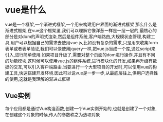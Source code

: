 # vue是什么
 vue是一个框架,一个渐进式框架,一个用来构建用户界面的渐进式框架
 那么什么是渐进式框架,在vue这个框架里,我们可以理解它像洋葱一样是一层一层的,最核心的部分是对dom的声明式渲染,然后是组件系统,客户端路由,大规模状态管理,构建工具,用户可以根据自己的需求去使用vue.js,比如没有复杂的需求,只是用来收集form表单或者表单验证,我们可以像使用jquery一样,把vue.js当成一个库,通过script来引入,进行简单使用.如果项目升级了,需要对整个页面的dom进行操作,并且有不同的功能模块,这时候可以使用vue.js的组件系统,进行模块化的开发,如果再升级有数据的交互,可以引入客户端路由.当要进行一个大型项目的开发时,可以使用vue的构建工具,快速搭建开发环境.因此可以说vue是一步一步,从最底层往上,供用户选择性的使用,这就是我理解的渐进式框架

## Vue实例
 每个应用都是通过Vue构造函数,创建一个Vue实例开始的,也就是创建了一个对象,在创建这个对象的时候,传入的参数称之为选项对象
